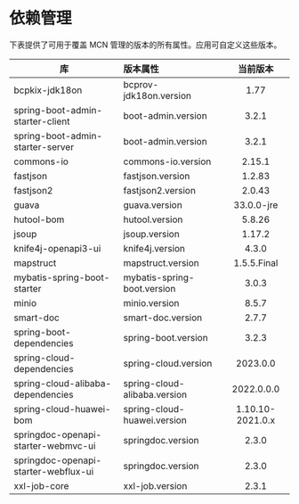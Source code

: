 # 依赖管理

下表提供了可用于覆盖 MCN 管理的版本的所有属性。应用可自定义这些版本。

| 库                                    | 版本属性                         |       当前版本       |
|--------------------------------------|:-----------------------------|:----------------:|
| bcpkix-jdk18on                       | bcprov-jdk18on.version       |       1.77       |
| spring-boot-admin-starter-client     | boot-admin.version           |      3.2.1       |
| spring-boot-admin-starter-server     | boot-admin.version           |      3.2.1       |
| commons-io                           | commons-io.version           |      2.15.1      |
| fastjson                             | fastjson.version             |      1.2.83      |
| fastjson2                            | fastjson2.version            |      2.0.43      |
| guava                                | guava.version                |    33.0.0-jre    |
| hutool-bom                           | hutool.version               |      5.8.26      |
| jsoup                                | jsoup.version                |      1.17.2      |
| knife4j-openapi3-ui                  | knife4j.version              |      4.3.0       |
| mapstruct                            | mapstruct.version            |   1.5.5.Final    |
| mybatis-spring-boot-starter          | mybatis-spring-boot.version  |      3.0.3       |
| minio                                | minio.version                |      8.5.7       |
| smart-doc                            | smart-doc.version            |      2.7.7       |
| spring-boot-dependencies             | spring-boot.version          |      3.2.3       |
| spring-cloud-dependencies            | spring-cloud.version         |     2023.0.0     |
| spring-cloud-alibaba-dependencies    | spring-cloud-alibaba.version |    2022.0.0.0    |
| spring-cloud-huawei-bom              | spring-cloud-huawei.version  | 1.10.10-2021.0.x |
| springdoc-openapi-starter-webmvc-ui  | springdoc.version            |      2.3.0       |
| springdoc-openapi-starter-webflux-ui | springdoc.version            |      2.3.0       |
| xxl-job-core                         | xxl-job.version              |      2.3.1       |